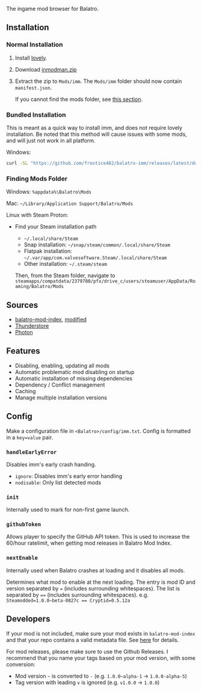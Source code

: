 The ingame mod browser for Balatro.

## Installation

### Normal Installation

1.  Install [lovely](https://github.com/ethangreen-dev/lovely-injector?tab=readme-ov-file#manual-installation).

3.  Download [inmodman.zip](https://github.com/frostice482/balatro-imm/releases/latest/download/inmodman.zip)

4.  Extract the zip to `Mods/imm`.
    The `Mods/imm` folder should now contain `manifest.json`.

    If you cannot find the mods folder, see [this section](#finding-mods-folder).

### Bundled Installation

This is meant as a quick way to install imm, and does not require lovely installation.
Be noted that this method will cause issues with some mods, and will just not work in all platform.

Windows:
```sh
curl -SL "https://github.com/frostice482/balatro-imm/releases/latest/download/bundle.lua" -o "%appdata%\Balatro\main.lua" && start "" "steam://launch/2379780"
```

### Finding Mods Folder

Windows: `%appdata%\Balatro\Mods`

Mac: `~/Library/Application Support/Balatro/Mods`

Linux with Steam Proton:

-   Find your Steam installation path

    - `~/.local/share/Steam`
    - Snap installation: `~/snap/steam/common/.local/share/Steam`
    - Flatpak installation: `~/.var/app/com.valvesoftware.Steam/.local/share/Steam`
    - Other installation: `~/.steam/steam`

    Then, from the Steam folder, navigate to `steamapps/compatdata/2379780/pfx/drive_c/users/steamuser/AppData/Roaming/Balatro/Mods`

## Sources

- [balatro-mod-index](https://github.com/skyline69/balatro-mod-index), [modified](https://github.com/frostice482/balatro-mod-index-tiny)
- [Thunderstore](https://thunderstore.io/c/balatro/)
- [Photon](https://photonmodmanager.onrender.com)

## Features

- Disabling, enabling, updating all mods
- Automatic problematic mod disabling on startup
- Automatic installation of missing dependencies
- Dependency / Conflict management
- Caching
- Manage multiple installation versions

## Config

Make a configuration file in `<Balatro>/config/imm.txt`.
Config is formatted in a `key=value` pair.

### `handleEarlyError`

Disables imm's early crash handing.
- `ignore`: Disables imm's early error handling
- `nodisable`: Only list detected mods

### `init`

Internally used to mark for non-first game launch.

### `githubToken`

Allows player to specify the GitHub API token.
This is used to increase the 60/hour ratelimit, when getting mod releases in Balatro Mod Index.

### `nextEnable`

Internally used when Balatro crashes at loading and it disables all mods.

Determines what mod to enable at the next loading.
The entry is mod ID and version separated by `=` (includes surrounding whitespaces).
The list is separated by `==` (includes surrounding whitespaces).
e.g. `Steamodded=1.0.0~beta-0827c == Cryptid=0.5.12a`

## Developers

If your mod is not included, make sure your mod exists in `balatro-mod-index` and that your repo contains a valid metadata file.
See [here](https://github.com/frostice482/balatro-mod-index-tiny?tab=readme-ov-file#why-is-my-mod-not-included) for details.

For mod releases, please make sure to use the Github Releases.
I recommend that you name your tags based on your mod version, with some conversion:
- Mod version `~` is converted to `-` (e.g. `1.0.0~alpha-1` -> `1.0.0-alpha-5`)
- Tag version with leading `v` is ignored (e.g. `v1.0.0` -> `1.0.0`)
